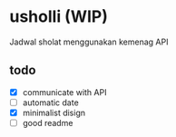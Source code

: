 # usholli (WIP)

Jadwal sholat menggunakan kemenag API  

## todo

- [x] communicate with API  
- [ ] automatic date
- [x] minimalist disign
- [ ] good readme
